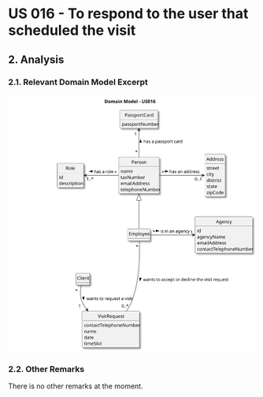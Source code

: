 # US 016 - To respond to the user that scheduled the visit

## 2. Analysis

### 2.1. Relevant Domain Model Excerpt 

![Domain Model](svg/us016-domain-model.svg)

### 2.2. Other Remarks

There is no other remarks at the moment.